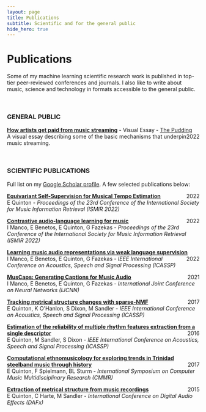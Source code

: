 ```yaml
---
layout: page
title: Publications
subtitle: Scientific and for the general public
hide_hero: true
---
```


# Publications


Some of my machine learning scientific research work is published in top-tier peer-reviewed conferences and journals. 
I also like to write about music, science and technology in formats accessible to the general public. 

<br>

### GENERAL PUBLIC


[**How artists get paid from music streaming**](https://pudding.cool/2022/06/streaming/) - Visual Essay - [The Pudding](https://pudding.cool/) <span style="float: right; ">2022</span>  
A visual essay describing some of the basic mechanisms that underpin music streaming.

<br>

### SCIENTIFIC PUBLICATIONS

Full list on my [Google Scholar profile](https://scholar.google.com/citations?user=IaciybgAAAAJ).
A few selected publications below: 


[**Equivariant Self-Supervision for Musical Tempo Estimation**](https://arxiv.org/abs/2209.01478) <span style="float: right; ">2022</span>  
E Quinton -
_Proceedings of the 23rd Conference of the International Society for Music Information Retrieval (ISMIR 2022)_ 

[**Contrastive audio-language learning for music**](https://arxiv.org/abs/2208.12208) <span style="float: right; ">2022</span>  
I Manco, E Benetos, E Quinton, G Fazekas -
_Proceedings of the 23rd Conference of the International Society for Music Information Retrieval (ISMIR 2022)_ 

[**Learning music audio representations via weak language supervision**](https://arxiv.org/abs/2112.04214) <span style="float: right; ">2022</span>  
I Manco, E Benetos, E Quinton, G Fazekas -
_IEEE International Conference on Acoustics, Speech and Signal Processing (ICASSP)_ 

[**MusCaps: Generating Captions for Music Audio**](https://arxiv.org/abs/2104.11984) <span style="float: right; ">2021</span>  
I Manco, E Benetos, E Quinton, G Fazekas -
_International Joint Conference on Neural Networks (IJCNN)_ 

[**Tracking metrical structure changes with sparse-NMF**](https://qmro.qmul.ac.uk/xmlui/bitstream/handle/123456789/19780/O%27Hanlon%20TRACKING%20METRICAL%20STRUCTURE%202017%20Accepted.pdf?sequence=1) <span style="float: right; ">2017</span>  
E Quinton, K O'Hanlon, S Dixon, M Sandler -
_IEEE International Conference on Acoustics, Speech and Signal Processing (ICASSP)_ 

[**Estimation of the reliability of multiple rhythm features extraction from a single descriptor**](https://www.eecs.qmul.ac.uk/~simond/pub/2016/Quinton-Sandler-Dixon-ICASSP2016.pdf) <span style="float: right; ">2016</span>  
E Quinton, M Sandler, S Dixon -
_IEEE International Conference on Acoustics, Speech and Signal Processing (ICASSP)_ 

[**Computational ethnomusicology for exploring trends in Trinidad steelband music through history**](https://d1wqtxts1xzle7.cloudfront.net/64925442/CMMR_Paper-libre.pdf?1605272761=&response-content-disposition=inline%3B+filename%3DExploring_Trends_in_Trinidad_Steelband_M.pdf&Expires=1667857455&Signature=NOgw7EE9uTeywIRGyqUG91pReJ0eaeE8zpyELiDxh~YErgFQFL-Zu7WDL-c0L1Qo1w2bBwUlidE6hdA-FA-F086uWdSDs3hVpneM5KsRDeNcZ--oWQHrlelMRWiRsjpjrm7VW4dk4eq3mtBy9FPsTOhRiIP9PmOOkIkt4uVZYMYQ8djacZyqSNnjNBO6fXGM57w5ZB5UW9jbMh9nRRUWIEJtBec8eguEU39Ars2NrAzLP2Y6ef9k0PAUM1c0TeooDbsEf6lHnp1odxIcohh4Jecl8vA8C-xvFi9EjyQDqJlr~ybtDjMhMFO13B8oOlucI-Nsp5093P8375QBlho3AQ__&Key-Pair-Id=APKAJLOHF5GGSLRBV4ZA) <span style="float: right; ">2017</span>  
E Quinton, F Spielmann, BL Sturm -
_International Symposium on Computer Music Multidisciplinary Research (CMMR)_ 

[**Extraction of metrical structure from music recordings**](https://www.ntnu.edu/documents/1001201110/1266017954/DAFx-15_submission_41_final.pdf) <span style="float: right; ">2015</span>  
E Quinton, C Harte, M Sandler -
_International Conference on Digital Audio Effects (DAFx)_ 


